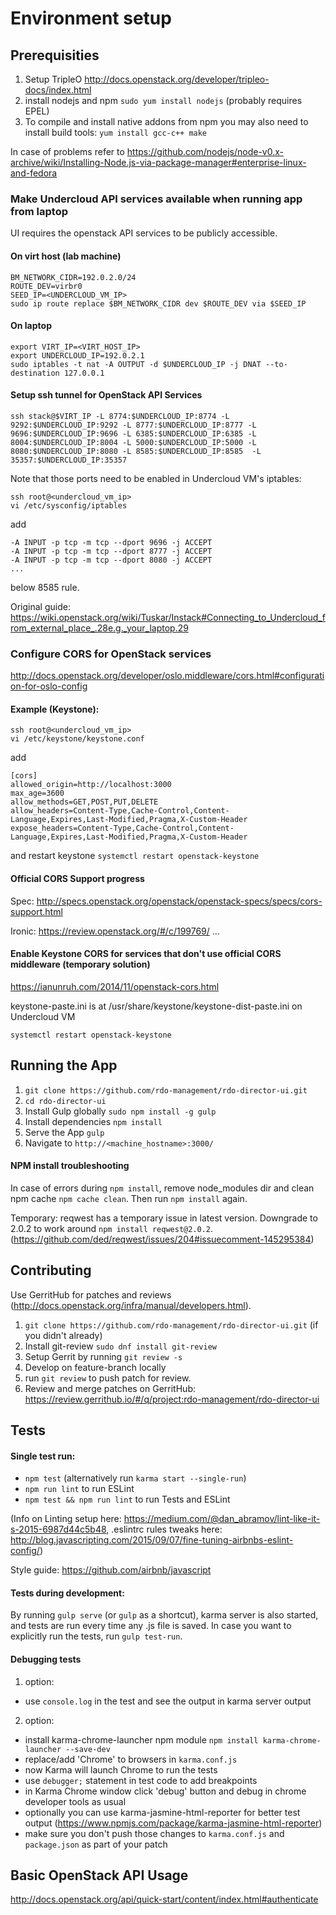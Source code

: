 # Environment setup

## Prerequisities

1. Setup TripleO http://docs.openstack.org/developer/tripleo-docs/index.html
2. install nodejs and npm ```sudo yum install nodejs``` (probably requires EPEL)
3. To compile and install native addons from npm you may also need to install build tools:
   ```yum install gcc-c++ make```

In case of problems refer to https://github.com/nodejs/node-v0.x-archive/wiki/Installing-Node.js-via-package-manager#enterprise-linux-and-fedora

### Make Undercloud API services available when running app from laptop

UI requires the openstack API services to be publicly accessible.

#### On virt host (lab machine)
```
BM_NETWORK_CIDR=192.0.2.0/24
ROUTE_DEV=virbr0
SEED_IP=<UNDERCLOUD_VM_IP>
sudo ip route replace $BM_NETWORK_CIDR dev $ROUTE_DEV via $SEED_IP
```

#### On laptop
```
export VIRT_IP=<VIRT_HOST_IP>
export UNDERCLOUD_IP=192.0.2.1
sudo iptables -t nat -A OUTPUT -d $UNDERCLOUD_IP -j DNAT --to-destination 127.0.0.1
```

#### Setup ssh tunnel for OpenStack API Services

```ssh stack@$VIRT_IP -L 8774:$UNDERCLOUD_IP:8774 -L 9292:$UNDERCLOUD_IP:9292 -L 8777:$UNDERCLOUD_IP:8777 -L 9696:$UNDERCLOUD_IP:9696 -L 6385:$UNDERCLOUD_IP:6385 -L 8004:$UNDERCLOUD_IP:8004 -L 5000:$UNDERCLOUD_IP:5000 -L 8080:$UNDERCLOUD_IP:8080 -L 8585:$UNDERCLOUD_IP:8585  -L 35357:$UNDERCLOUD_IP:35357```

Note that those ports need to be enabled in Undercloud VM's iptables:

```
ssh root@<undercloud_vm_ip>
vi /etc/sysconfig/iptables
```
add
```
-A INPUT -p tcp -m tcp --dport 9696 -j ACCEPT
-A INPUT -p tcp -m tcp --dport 8777 -j ACCEPT
-A INPUT -p tcp -m tcp --dport 8080 -j ACCEPT
...
```
below 8585 rule.


Original guide:
https://wiki.openstack.org/wiki/Tuskar/Instack#Connecting_to_Undercloud_from_external_place_.28e.g._your_laptop.29


### Configure CORS for OpenStack services

http://docs.openstack.org/developer/oslo.middleware/cors.html#configuration-for-oslo-config

#### Example (Keystone):

```
ssh root@<undercloud_vm_ip>
vi /etc/keystone/keystone.conf
```

add

```
[cors]                                                                                   
allowed_origin=http://localhost:3000                                                                     
max_age=3600                                                                                             
allow_methods=GET,POST,PUT,DELETE                                                                        
allow_headers=Content-Type,Cache-Control,Content-Language,Expires,Last-Modified,Pragma,X-Custom-Header   
expose_headers=Content-Type,Cache-Control,Content-Language,Expires,Last-Modified,Pragma,X-Custom-Header  
```
and restart keystone ```systemctl restart openstack-keystone```



#### Official CORS Support progress

Spec: http://specs.openstack.org/openstack/openstack-specs/specs/cors-support.html

Ironic: https://review.openstack.org/#/c/199769/
...

#### Enable Keystone CORS for services that don't use official CORS middleware (temporary solution)

https://ianunruh.com/2014/11/openstack-cors.html

keystone-paste.ini is at /usr/share/keystone/keystone-dist-paste.ini
on Undercloud VM

```systemctl restart openstack-keystone```


## Running the App

1. ```git clone https://github.com/rdo-management/rdo-director-ui.git```
2. ```cd rdo-director-ui```
3. Install Gulp globally ```sudo npm install -g gulp```
4. Install dependencies ```npm install```
5. Serve the App ```gulp```
6. Navigate to ```http://<machine_hostname>:3000/```

#### NPM install troubleshooting

In case of errors during ```npm install```, remove node_modules dir and clean npm cache
```npm cache clean```. Then run ```npm install``` again.

Temporary:
reqwest has a temporary issue in latest version. Downgrade to 2.0.2 to work around ```npm install reqwest@2.0.2```.
(https://github.com/ded/reqwest/issues/204#issuecomment-145295384)


## Contributing

Use GerritHub for patches and reviews (http://docs.openstack.org/infra/manual/developers.html).

1. ```git clone https://github.com/rdo-management/rdo-director-ui.git``` (if you didn't already)
2. Install git-review ```sudo dnf install git-review```
3. Setup Gerrit by running ```git review -s```
4. Develop on feature-branch locally
5. run ```git review``` to push patch for review.
6. Review and merge patches on GerritHub: https://review.gerrithub.io/#/q/project:rdo-management/rdo-director-ui


## Tests

#### Single test run:

- ```npm test``` (alternatively run ```karma start --single-run```)
- ```npm run lint``` to run ESLint
- ```npm test && npm run lint``` to run Tests and ESLint

(Info on Linting setup here: https://medium.com/@dan_abramov/lint-like-it-s-2015-6987d44c5b48,
.eslintrc rules tweaks here: http://blog.javascripting.com/2015/09/07/fine-tuning-airbnbs-eslint-config/)

Style guide: https://github.com/airbnb/javascript

#### Tests during development:

By running ```gulp serve``` (or ```gulp``` as a shortcut), karma server is also started, and tests are run every time any .js file is saved. In case you want to explicitly run the tests, run ```gulp test-run```.

#### Debugging tests

1. option:
  - use ```console.log``` in the test and see the output in karma server output
2. option:
  - install karma-chrome-launcher npm module ```npm install karma-chrome-launcher --save-dev```
  - replace/add 'Chrome' to browsers in ```karma.conf.js```
  - now Karma will launch Chrome to run the tests
  - use ```debugger;``` statement in test code to add breakpoints
  - in Karma Chrome window click 'debug' button and debug in chrome developer tools as usual
  - optionally you can use karma-jasmine-html-reporter for better test output (https://www.npmjs.com/package/karma-jasmine-html-reporter)
  - make sure you don't push those changes to ```karma.conf.js``` and ```package.json``` as part of your patch



## Basic OpenStack API Usage

http://docs.openstack.org/api/quick-start/content/index.html#authenticate
